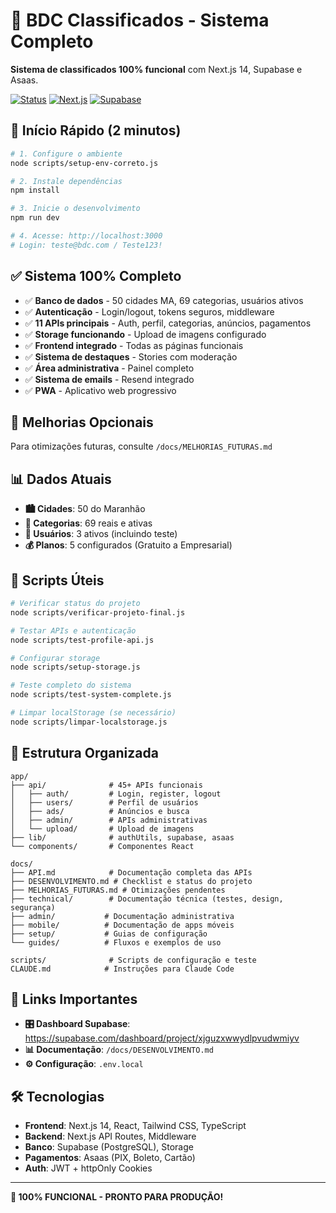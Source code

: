 # 🎯 BDC Classificados - Sistema Completo

**Sistema de classificados 100% funcional** com Next.js 14, Supabase e Asaas.

[![Status](https://img.shields.io/badge/Status-100%25%20Funcional-success)](https://github.com)
[![Next.js](https://img.shields.io/badge/Next.js-14-blue)](https://nextjs.org)
[![Supabase](https://img.shields.io/badge/Supabase-PostgreSQL-green)](https://supabase.com)

## 🚀 Início Rápido (2 minutos)

```bash
# 1. Configure o ambiente
node scripts/setup-env-correto.js

# 2. Instale dependências
npm install

# 3. Inicie o desenvolvimento
npm run dev

# 4. Acesse: http://localhost:3000
# Login: teste@bdc.com / Teste123!
```

## ✅ Sistema 100% Completo

- ✅ **Banco de dados** - 50 cidades MA, 69 categorias, usuários ativos
- ✅ **Autenticação** - Login/logout, tokens seguros, middleware
- ✅ **11 APIs principais** - Auth, perfil, categorias, anúncios, pagamentos
- ✅ **Storage funcionando** - Upload de imagens configurado
- ✅ **Frontend integrado** - Todas as páginas funcionais
- ✅ **Sistema de destaques** - Stories com moderação
- ✅ **Área administrativa** - Painel completo
- ✅ **Sistema de emails** - Resend integrado
- ✅ **PWA** - Aplicativo web progressivo

## 🎯 Melhorias Opcionais

Para otimizações futuras, consulte `/docs/MELHORIAS_FUTURAS.md`

## 📊 Dados Atuais

- **🏙️ Cidades**: 50 do Maranhão
- **📂 Categorias**: 69 reais e ativas  
- **👥 Usuários**: 3 ativos (incluindo teste)
- **💰 Planos**: 5 configurados (Gratuito a Empresarial)

## 🔧 Scripts Úteis

```bash
# Verificar status do projeto
node scripts/verificar-projeto-final.js

# Testar APIs e autenticação  
node scripts/test-profile-api.js

# Configurar storage
node scripts/setup-storage.js

# Teste completo do sistema
node scripts/test-system-complete.js

# Limpar localStorage (se necessário)
node scripts/limpar-localstorage.js
```

## 📁 Estrutura Organizada

```
app/
├── api/              # 45+ APIs funcionais
│   ├── auth/         # Login, register, logout
│   ├── users/        # Perfil de usuários
│   ├── ads/          # Anúncios e busca
│   ├── admin/        # APIs administrativas
│   └── upload/       # Upload de imagens
├── lib/              # authUtils, supabase, asaas
└── components/       # Componentes React

docs/
├── API.md            # Documentação completa das APIs
├── DESENVOLVIMENTO.md # Checklist e status do projeto
├── MELHORIAS_FUTURAS.md # Otimizações pendentes
├── technical/        # Documentação técnica (testes, design, segurança)
├── admin/           # Documentação administrativa
├── mobile/          # Documentação de apps móveis
├── setup/           # Guias de configuração
└── guides/          # Fluxos e exemplos de uso

scripts/              # Scripts de configuração e teste
CLAUDE.md            # Instruções para Claude Code
```

## 🔗 Links Importantes

- **🎛️ Dashboard Supabase**: https://supabase.com/dashboard/project/xjguzxwwydlpvudwmiyv
- **📊 Documentação**: `/docs/DESENVOLVIMENTO.md`
- **⚙️ Configuração**: `.env.local`

## 🛠️ Tecnologias

- **Frontend**: Next.js 14, React, Tailwind CSS, TypeScript
- **Backend**: Next.js API Routes, Middleware
- **Banco**: Supabase (PostgreSQL), Storage
- **Pagamentos**: Asaas (PIX, Boleto, Cartão)
- **Auth**: JWT + httpOnly Cookies

---

**🎯 100% FUNCIONAL - PRONTO PARA PRODUÇÃO!**

<!-- Teste de configuração de email para Vercel - 2024 --> 